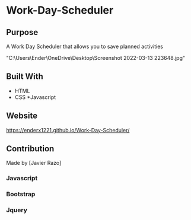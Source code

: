 # Work-Day-Scheduler

## Purpose
A Work Day Scheduler that allows you to save planned activities

"C:\Users\Ender\OneDrive\Desktop\Screenshot 2022-03-13 223648.jpg"

## Built With
* HTML
* CSS
*Javascript

## Website
https://enderx1221.github.io/Work-Day-Scheduler/

## Contribution
Made by [Javier Razo]

### Javascript
### Bootstrap
### Jquery
